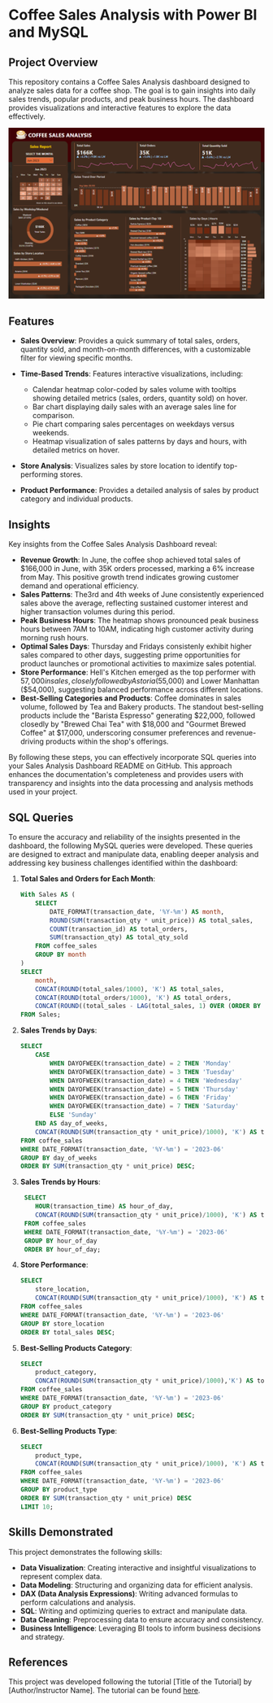 # Coffee Sales Analysis with Power BI and MySQL

## Project Overview
This repository contains a Coffee Sales Analysis dashboard designed to analyze sales data for a coffee shop. The goal is to gain insights into daily sales trends, popular products, and peak business hours. The dashboard provides visualizations and interactive features to explore the data effectively.

![Coffee Sales Analysis Dashboard](images/Coffee_Sales_Analysis_Dashboard.png)

## Features
- **Sales Overview**: Provides a quick summary of total sales, orders, quantity sold, and month-on-month differences, with a customizable filter for viewing specific months.

- **Time-Based Trends**: Features interactive visualizations, including:
  - Calendar heatmap color-coded by sales volume with tooltips showing detailed metrics (sales, orders, quantity sold) on hover.
  - Bar chart displaying daily sales with an average sales line for comparison.
  - Pie chart comparing sales percentages on weekdays versus weekends.
  - Heatmap visualization of sales patterns by days and hours, with detailed metrics on hover.

- **Store Analysis**: Visualizes sales by store location to identify top-performing stores.

- **Product Performance**: Provides a detailed analysis of sales by product category and individual products.

## Insights
Key insights from the Coffee Sales Analysis Dashboard reveal:
- **Revenue Growth**: In June, the coffee shop achieved total sales of $166,000 in June, with 35K orders processed, marking a 6% increase from May. This positive growth trend indicates growing customer demand and operational efficiency.
- **Sales Patterns**: The3rd and 4th weeks of June consistently experienced sales above the average, reflecting sustained customer interest and higher transaction volumes during this period.
- **Peak Business Hours**: The heatmap shows pronounced peak business hours between 7AM to 10AM, indicating high customer activity during morning rush hours.
- **Optimal Sales Days**: Thursday and Fridays consistenly exhibit higher sales compared to other days, suggesting prime opportunities for product launches or promotional activities to maximize sales potential. 
- **Store Performance**: Hell's Kitchen emerged as the top performer with $57,000 in sales, closely followed by Astoria ($55,000) and Lower Manhattan ($54,000), suggesting balanced performance across different locations.
- **Best-Selling Categories and Products**: Coffee dominates in sales volume, followed by Tea and Bakery products. The standout best-selling products include the "Barista Espresso" generating $22,000, followed closedly by "Brewed Chai Tea" with $18,000 and "Gourmet Brewed Coffee" at $17,000, underscoring consumer preferences and revenue-driving products within the shop's offerings.

By following these steps, you can effectively incorporate SQL queries into your Sales Analysis Dashboard README on GitHub. This approach enhances the documentation's completeness and provides users with transparency and insights into the data processing and analysis methods used in your project.

## SQL Queries
To ensure the accuracy and reliability of the insights presented in the dashboard, the following MySQL queries were developed. These queries are designed to extract and manipulate data, enabling deeper analysis and addressing key business challenges identified within the dashboard:
1. **Total Sales and Orders for Each Month**:
    ```sql
    With Sales AS (
        SELECT
            DATE_FORMAT(transaction_date, '%Y-%m') AS month,
            ROUND(SUM(transaction_qty * unit_price)) AS total_sales,
            COUNT(transaction_id) AS total_orders,
            SUM(transaction_qty) AS total_qty_sold
        FROM coffee_sales
        GROUP BY month
    )
    SELECT
        month,
        CONCAT(ROUND(total_sales/1000), 'K') AS total_sales,
        CONCAT(ROUND(total_orders/1000), 'K') AS total_orders,
        CONCAT(ROUND((total_sales - LAG(total_sales, 1) OVER (ORDER BY month)) / LAG(total_sales, 1) OVER (ORDER BY month) * 100), '%') AS sales_diff_pct
    FROM Sales;
    ```
2. **Sales Trends by Days**:
    ```sql
    SELECT
    	CASE
            WHEN DAYOFWEEK(transaction_date) = 2 THEN 'Monday'
            WHEN DAYOFWEEK(transaction_date) = 3 THEN 'Tuesday'
            WHEN DAYOFWEEK(transaction_date) = 4 THEN 'Wednesday'
            WHEN DAYOFWEEK(transaction_date) = 5 THEN 'Thursday'
            WHEN DAYOFWEEK(transaction_date) = 6 THEN 'Friday'
            WHEN DAYOFWEEK(transaction_date) = 7 THEN 'Saturday'
            ELSE 'Sunday'
        END AS day_of_weeks,
        CONCAT(ROUND(SUM(transaction_qty * unit_price)/1000), 'K') AS total_sales
    FROM coffee_sales
    WHERE DATE_FORMAT(transaction_date, '%Y-%m') = '2023-06'
    GROUP BY day_of_weeks
    ORDER BY SUM(transaction_qty * unit_price) DESC;
    ```
    
3. **Sales Trends by Hours**:
   ```sql
    SELECT
       HOUR(transaction_time) AS hour_of_day,
       CONCAT(ROUND(SUM(transaction_qty * unit_price)/1000), 'K') AS total_sales
    FROM coffee_sales
    WHERE DATE_FORMAT(transaction_date, '%Y-%m') = '2023-06'
    GROUP BY hour_of_day
    ORDER BY hour_of_day;
    ```
   
 4. **Store Performance**:
    ```sql 
    SELECT
        store_location,
        CONCAT(ROUND(SUM(transaction_qty * unit_price)/1000), 'K') AS total_sales
    FROM coffee_sales
    WHERE DATE_FORMAT(transaction_date, '%Y-%m') = '2023-06'
    GROUP BY store_location
    ORDER BY total_sales DESC;
    ```

5. **Best-Selling Products Category**:
    ```sql
    SELECT
	    product_category,
        CONCAT(ROUND(SUM(transaction_qty * unit_price)/1000),'K') AS total_sales
    FROM coffee_sales
    WHERE DATE_FORMAT(transaction_date, '%Y-%m') = '2023-06'
    GROUP BY product_category
    ORDER BY SUM(transaction_qty * unit_price) DESC;
    ```
    
6. **Best-Selling Products Type**:
    ```sql
    SELECT
        product_type,
        CONCAT(ROUND(SUM(transaction_qty * unit_price)/1000), 'K') AS total_sales
    FROM coffee_sales
    WHERE DATE_FORMAT(transaction_date, '%Y-%m') = '2023-06'
    GROUP BY product_type
    ORDER BY SUM(transaction_qty * unit_price) DESC
    LIMIT 10;
    ```


## Skills Demonstrated

This project demonstrates the following skills:

- **Data Visualization**: Creating interactive and insightful visualizations to represent complex data.
- **Data Modeling**: Structuring and organizing data for efficient analysis.
- **DAX (Data Analysis Expressions)**: Writing advanced formulas to perform calculations and analysis.
- **SQL**: Writing and optimizing queries to extract and manipulate data.
- **Data Cleaning**: Preprocessing data to ensure accuracy and consistency.
- **Business Intelligence**: Leveraging BI tools to inform business decisions and strategy.

## References

This project was developed following the tutorial [Title of the Tutorial] by [Author/Instructor Name]. The tutorial can be found [here](link-to-tutorial).

